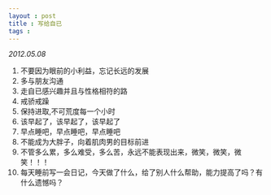 ```yaml
---
layout : post 
title : 写给自已
tags : 
---
```


_2012.05.08_

1. 不要因为眼前的小利益，忘记长远的发展
2. 多与朋友沟通
3. 走自已感兴趣并且与性格相符的路
4. 戒骄戒躁
5. 保持进取,不可荒度每一个小时
6. 该早起了，该早起了，该早起了
7. 早点睡吧，早点睡吧，早点睡吧
8. 不能成为大胖子，向着肌肉男的目标前进
9. 不管多么累，多么难受，多么苦，永远不能表现出来，微笑，微笑，微笑！！！
10. 每天睡前写一会日记，今天做了什么，给了别人什么帮助，能力提高了吗？有什么遗憾吗？

